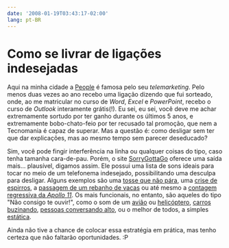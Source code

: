 ```yaml
---
date: '2008-01-19T03:43:17-02:00'
lang: pt-BR
---
```


# Como se livrar de ligações indesejadas

Aqui na minha cidade a [People](http://www.people.com.br/) é famosa pelo seu _telemarketing_. Pelo menos duas vezes ao ano recebo uma ligação dizendo que fui sorteado, onde, ao me matricular no curso de _Word_, _Excel_ e _PowerPoint_, recebo o curso de _Outlook_ interamente grátis(!). Eu sei, eu sei, você deve me achar extremamente sortudo por ter ganho durante os últimos 5 anos, e extremamente bobo-chato-feio por ter recusado tal promoção, que nem a Tecnomania é capaz de superar. Mas a questão é: como desligar sem ter que dar explicações, mas ao mesmo tempo sem parecer deseducado?

Sim, você pode fingir interferência na linha ou qualquer coisas do tipo, caso tenha tamanha cara-de-pau. Porém, o site [SorryGottaGo](http://www.sorrygottago.com/) oferece uma saída mais... plausível, digamos assim. Ele possui uma lista de sons ideais para tocar no meio de um telefonema indesejado, possibilitando uma desculpa para desligar. Alguns exemplos são uma [tosse que não pára](http://www.sorrygottago.com/SoundFiles/cough.mp3), uma [crise de espirros](http://www.sorrygottago.com/SoundFiles/1Sounds/Womansneezing.mp3), a [passagem de um rebanho de vacas](http://www.sorrygottago.com/SoundFiles/cows.mp3) ou até mesmo a [contagem regressiva da _Apollo 11_](http://www.sorrygottago.com/SoundFiles/3Sounds/Apollo11Final2.mp3). Os mais funcionais, no entanto, são aqueles do tipo "Não consigo te ouvir!", como o som de um [avião](http://www.sorrygottago.com/SoundFiles/JETS.mp3) ou [helicóptero](http://www.sorrygottago.com/SoundFiles/Helicopter.mp3), [carros buzinando](http://www.sorrygottago.com/SoundFiles/traffic.mp3), [pessoas conversando alto](http://www.sorrygottago.com/SoundFiles/People%20talking.mp3), ou o melhor de todos, a simples [estática](http://www.sorrygottago.com/SoundFiles/static9.mp3).

Ainda não tive a chance de colocar essa estratégia em prática, mas tenho certeza que não faltarão oportunidades. :P
